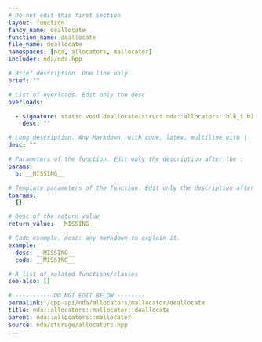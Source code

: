 ```yaml
---
# Do not edit this first section
layout: function
fancy_name: deallocate
function_name: deallocate
file_name: deallocate
namespaces: [nda, allocators, mallocator]
includer: nda/nda.hpp

# Brief description. One line only.
brief: ""

# List of overloads. Edit only the desc
overloads:

  - signature: static void deallocate(struct nda::allocators::blk_t b) noexcept
    desc: ""

# Long description. Any Markdown, with code, latex, multiline with |
desc: ""

# Parameters of the function. Edit only the description after the :
params:
  b: __MISSING__

# Template parameters of the function. Edit only the description after the :
tparams:
  {}

# Desc of the return value
return_value: __MISSING__

# Code example. desc: any markdown to explain it.
example:
  desc: __MISSING__
  code: __MISSING__

# A list of related functions/classes
see-also: []

# ---------- DO NOT EDIT BELOW --------
permalink: /cpp-api/nda/allocators/mallocator/deallocate
title: nda::allocators::mallocator::deallocate
parent: nda::allocators::mallocator
source: nda/storage/allocators.hpp
...
```


